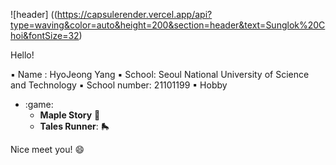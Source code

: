 ![header] ((https://capsulerender.vercel.app/api?type=waving&color=auto&height=200&section=header&text=Sunglok%20Choi&fontSize=32)

Hello!

▪ Name : HyoJeong Yang
▪ School: Seoul National University of Science and Technology
▪ School number: 21101199
▪ Hobby
* :game: 
    - **Maple Story** :maple_leaf:
    - **Tales Runner**:  :roller_skate:

Nice meet you! :smile: